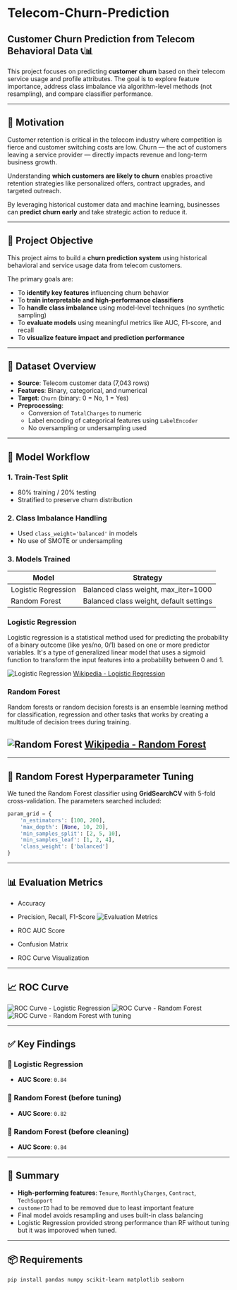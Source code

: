 # Telecom-Churn-Prediction


## Customer Churn Prediction from Telecom Behavioral Data 📞📊

This project focuses on predicting **customer churn** based on their telecom service usage and profile attributes. The goal is to explore feature importance, address class imbalance via algorithm-level methods (not resampling), and compare classifier performance.

---
## 🎯 Motivation

Customer retention is critical in the telecom industry where competition is fierce and customer switching costs are low. Churn — the act of customers leaving a service provider — directly impacts revenue and long-term business growth.

Understanding **which customers are likely to churn** enables proactive retention strategies like personalized offers, contract upgrades, and targeted outreach.

By leveraging historical customer data and machine learning, businesses can **predict churn early** and take strategic action to reduce it.

---

## 📌 Project Objective

This project aims to build a **churn prediction system** using historical behavioral and service usage data from telecom customers.

The primary goals are:
- To **identify key features** influencing churn behavior
- To **train interpretable and high-performance classifiers**
- To **handle class imbalance** using model-level techniques (no synthetic sampling)
- To **evaluate models** using meaningful metrics like AUC, F1-score, and recall
- To **visualize feature impact and prediction performance**

---

## 📁 Dataset Overview

- **Source**: Telecom customer data (7,043 rows)
- **Features**: Binary, categorical, and numerical
- **Target**: `Churn` (binary: 0 = No, 1 = Yes)
- **Preprocessing**:
  - Conversion of `TotalCharges` to numeric
  - Label encoding of categorical features using `LabelEncoder`
  - No oversampling or undersampling used

---

## 🧠 Model Workflow

### 1. **Train-Test Split**
- 80% training / 20% testing
- Stratified to preserve churn distribution

### 2. **Class Imbalance Handling**
- Used `class_weight='balanced'` in models
- No use of SMOTE or undersampling

### 3. **Models Trained**

| Model               | Strategy                                  |
|--------------------|-------------------------------------------|
| Logistic Regression | Balanced class weight, max_iter=1000     |
| Random Forest       | Balanced class weight, default settings  |


### **Logistic Regression**

Logistic regression is a statistical method used for predicting the probability of a binary outcome (like yes/no, 0/1) based on one or more predictor variables. It's a type of generalized linear model that uses a sigmoid function to transform the input features into a probability between 0 and 1. 

![Logistic Regression](images/logreg-formula.png)
[Wikipedia - Logistic Regression](https://en.wikipedia.org/wiki/Logistic_regression)

### **Random Forest**

Random forests or random decision forests is an ensemble learning method for classification, regression and other tasks that works by creating a multitude of decision trees during training. 

![Random Forest](images/rf-formula.png)
[Wikipedia - Random Forest](https://en.wikipedia.org/wiki/Random_forest)
---

---

## 🔧 Random Forest Hyperparameter Tuning

We tuned the Random Forest classifier using **GridSearchCV** with 5-fold cross-validation. The parameters searched included:

```python
param_grid = {
    'n_estimators': [100, 200],
    'max_depth': [None, 10, 20],
    'min_samples_split': [2, 5, 10],
    'min_samples_leaf': [1, 2, 4],
    'class_weight': ['balanced']
}
```
---
## 📊 Evaluation Metrics

- Accuracy
- Precision, Recall, F1-Score
![Evaluation Metrics](images/metrics.png)

- ROC AUC Score
- Confusion Matrix
- ROC Curve Visualization

---

## 📈 ROC Curve


![ROC Curve - Logistic Regression](images/output-logreg.png)
![ROC Curve - Random Forest](images/output-rf.png)
![ROC Curve - Random Forest with tuning](images/output-rf2.png)

---

## ✅ Key Findings

### 🔹 Logistic Regression
- **AUC Score**: `0.84`

### 🔹 Random Forest (before tuning)
- **AUC Score**: `0.82` 

### 🔹 Random Forest (before cleaning)
- **AUC Score**: `0.84` 

---

## 🧠 Summary

- **High-performing features**: `Tenure`, `MonthlyCharges`, `Contract`, `TechSupport`
- `customerID` had to be removed due to least important feature
- Final model avoids resampling and uses built-in class balancing
- Logistic Regression provided strong performance than RF without tuning but it was imporoved when tuned.
---

## 📦 Requirements

```bash
pip install pandas numpy scikit-learn matplotlib seaborn
